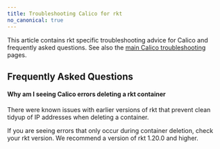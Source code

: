 ```yaml
---
title: Troubleshooting Calico for rkt
no_canonical: true
---
```


This article contains rkt specific troubleshooting advice for Calico and 
frequently asked questions. 
See also the [main Calico troubleshooting](../../usage/troubleshooting) pages.

## Frequently Asked Questions

#### Why am I seeing Calico errors deleting a rkt container

There were known issues with earlier versions of rkt that prevent clean
tidyup of IP addresses when deleting a container.

If you are seeing errors that only occur during container deletion, check your
rkt version.  We recommend a version of rkt 1.20.0 and higher.
